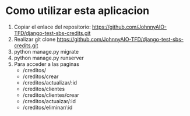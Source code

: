 
# Como utilizar esta aplicacion

1) Copiar el enlace del repositorio: https://github.com/JohnnyAIO-TFD/django-test-sbs-credits.git
2) Realizar git clone https://github.com/JohnnyAIO-TFD/django-test-sbs-credits.git
3) python manage.py migrate
4) python manage.py runserver
5) Para acceder a las paginas
     - /creditos/
     - /creditos/crear
     - /creditos/actualizar/:id
     - /creditos/clientes
     - /creditos/clientes/crear
     - /creditos/actuaizar/:id
     - /creditos/eliminar/:id     
